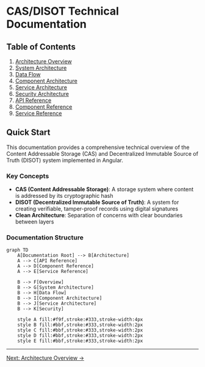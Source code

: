 # CAS/DISOT Technical Documentation

## Table of Contents

1. [Architecture Overview](./architecture/overview.md)
2. [System Architecture](./architecture/system-architecture.md)
3. [Data Flow](./architecture/data-flow.md)
4. [Component Architecture](./architecture/component-architecture.md)
5. [Service Architecture](./architecture/service-architecture.md)
6. [Security Architecture](./architecture/security.md)
7. [API Reference](./api/README.md)
8. [Component Reference](./components/README.md)
9. [Service Reference](./services/README.md)

## Quick Start

This documentation provides a comprehensive technical overview of the Content Addressable Storage (CAS) and Decentralized Immutable Source of Truth (DISOT) system implemented in Angular.

### Key Concepts

- **CAS (Content Addressable Storage)**: A storage system where content is addressed by its cryptographic hash
- **DISOT (Decentralized Immutable Source of Truth)**: A system for creating verifiable, tamper-proof records using digital signatures
- **Clean Architecture**: Separation of concerns with clear boundaries between layers

### Documentation Structure

```mermaid
graph TD
    A[Documentation Root] --> B[Architecture]
    A --> C[API Reference]
    A --> D[Component Reference]
    A --> E[Service Reference]
    
    B --> F[Overview]
    B --> G[System Architecture]
    B --> H[Data Flow]
    B --> I[Component Architecture]
    B --> J[Service Architecture]
    B --> K[Security]
    
    style A fill:#f9f,stroke:#333,stroke-width:4px
    style B fill:#bbf,stroke:#333,stroke-width:2px
    style C fill:#bbf,stroke:#333,stroke-width:2px
    style D fill:#bbf,stroke:#333,stroke-width:2px
    style E fill:#bbf,stroke:#333,stroke-width:2px
```

---

[Next: Architecture Overview →](./architecture/overview.md)
